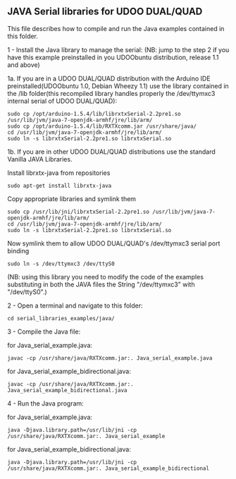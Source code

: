 JAVA Serial libraries for UDOO DUAL/QUAD
-----------------

This file describes how to compile and run the Java examples contained in this folder.

1 - Install the Java library to manage the serial:
(NB: jump to the step 2 if you have this example preinstalled in you UDOObuntu distribution, release 1.1 and above)

1a. If you are in a UDOO DUAL/QUAD distribution with the Arduino IDE preinstalled(UDOObuntu 1.0, Debian Wheezy 1.1) use the library contained in the /lib folder(this recompiled library handles properly the /dev/ttymxc3 internal serial of UDOO DUAL/QUAD):

    sudo cp /opt/arduino-1.5.4/lib/librxtxSerial-2.2pre1.so /usr/lib/jvm/java-7-openjdk-armhf/jre/lib/arm/
	sudo cp /opt/arduino-1.5.4/lib/RXTXcomm.jar /usr/share/java/
    cd /usr/lib/jvm/java-7-openjdk-armhf/jre/lib/arm/
    sudo ln -s librxtxSerial-2.2pre1.so librxtxSerial.so

1b. If you are in other UDOO DUAL/QUAD distributions use the standard Vanilla JAVA Libraries.	

Install librxtx-java from repositories

    sudo apt-get install librxtx-java

Copy appropriate libraries and symlink them

    sudo cp /usr/lib/jni/librxtxSerial-2.2pre1.so /usr/lib/jvm/java-7-openjdk-armhf/jre/lib/arm/ 
    cd /usr/lib/jvm/java-7-openjdk-armhf/jre/lib/arm/
    sudo ln -s librxtxSerial-2.2pre1.so librxtxSerial.so

Now symlink them to allow UDOO DUAL/QUAD's /dev/ttymxc3 serial port binding

    sudo ln -s /dev/ttymxc3 /dev/ttyS0

(NB: using this library you need to modify the code of the examples substituting in both the JAVA files the String "/dev/ttymxc3" with "/dev/ttyS0".)

2 - Open a terminal and navigate to this folder:

    cd serial_libraries_examples/java/

3 - Compile the Java file:

for Java_serial_example.java:

    javac -cp /usr/share/java/RXTXcomm.jar:. Java_serial_example.java

for Java_serial_example_bidirectional.java:

    javac -cp /usr/share/java/RXTXcomm.jar:. Java_serial_example_bidirectional.java

4 - Run the Java program:

for Java_serial_example.java:

    java -Djava.library.path=/usr/lib/jni -cp /usr/share/java/RXTXcomm.jar:. Java_serial_example

for Java_serial_example_bidirectional.java:

    java -Djava.library.path=/usr/lib/jni -cp /usr/share/java/RXTXcomm.jar:. Java_serial_example_bidirectional